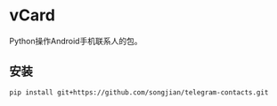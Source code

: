 # vCard
Python操作Android手机联系人的包。

## 安装

```sh
pip install git+https://github.com/songjian/telegram-contacts.git
```
